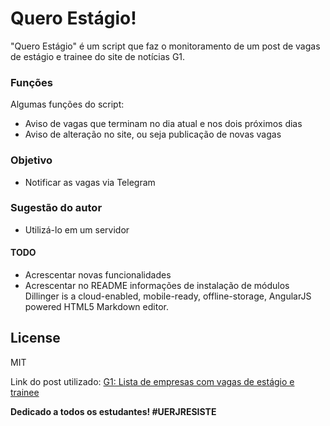 # Quero Estágio!

"Quero Estágio"  é um script que faz o monitoramento de um post de vagas de estágio e trainee do site de notícias G1.

### Funções

Algumas funções do script:
- Aviso de vagas que terminam no dia atual e nos dois próximos dias
- Aviso de alteração no site, ou seja publicação de novas vagas

### Objetivo
- Notificar as vagas via Telegram

### Sugestão do autor
- Utilizá-lo em um servidor
 
#### TODO
- Acrescentar novas funcionalidades
- Acrescentar no README informações de instalação de módulos
Dillinger is a cloud-enabled, mobile-ready, offline-storage, AngularJS powered HTML5 Markdown editor.

License
----

MIT

 Link do post utilizado: [G1: Lista de empresas com vagas de estágio e trainee](https://g1.globo.com/economia/concursos-e-emprego/noticia/lista-de-programas-de-estagio-e-trainee.ghtml)
 
 
**Dedicado a todos os estudantes! #UERJRESISTE**
